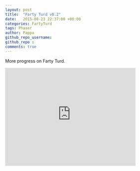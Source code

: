 ```yaml
---
layout: post
title:  "Farty Turd v0.2"
date:   2015-08-23 22:37:00 +00:00
categories: FartyTurd
tags: Phaser
author: Pappa
github_repo_username: 
github_repo : 
comments: true
---
```


More progress on Farty Turd.

<iframe width="420" height="315" src="https://www.youtube.com/embed/K-mMw5msU_U" frameborder="0" allowfullscreen></iframe>